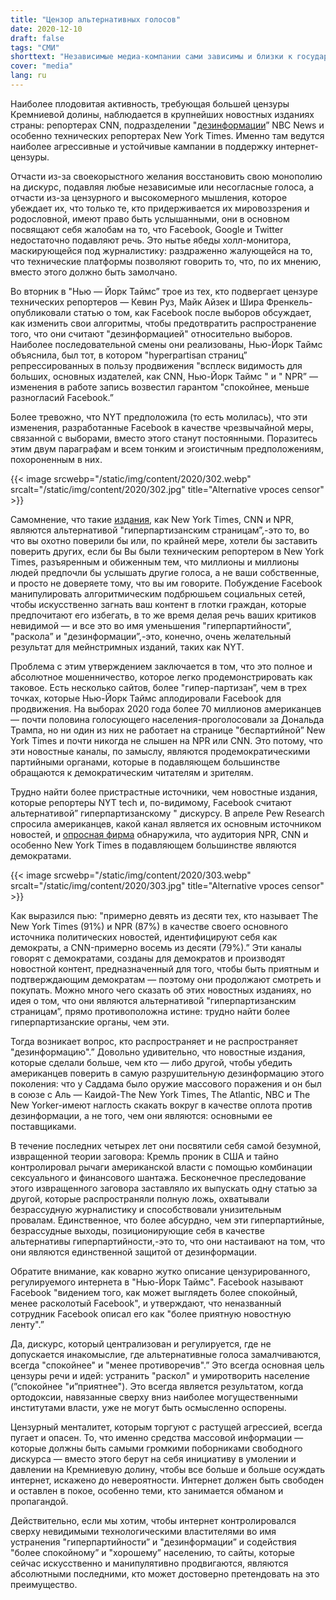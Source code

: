 ```yaml
---
title: "Цензор альтернативных голосов"
date: 2020-12-10
draft: false
tags: "СМИ"
shorttext: "Независимые медиа-компании сами зависимы и близки к государству, и фейковые новости очевидны во многих статьях. Но альтернативы следует подвергать цензуре."
cover: "media"
lang: ru
---
```


Наиболее плодовитая активность, требующая большей цензуры Кремниевой долины, наблюдается в крупнейших новостных изданиях страны: репортерах CNN, подразделении "[дезинформации](https://greenwald.substack.com/p/the-new-ruling-coalition-opposition "The New Ruling Coalition: Opposition to Afghanistan Withdrawal Shows Its Key Factions")” NBC News и особенно технических репортерах New York Times. Именно там ведутся наиболее агрессивные и устойчивые кампании в поддержку интернет-цензуры.

Отчасти из-за своекорыстного желания восстановить свою монополию на дискурс, подавляя любые независимые или несогласные голоса, а отчасти из-за цензурного и высокомерного мышления, которое убеждает их, что только те, кто придерживается их мировоззрения и родословной, имеют право быть услышанными, они в основном посвящают себя жалобам на то, что Facebook, Google и Twitter недостаточно подавляют речь. Это нытье ябеды холл-монитора, маскирующейся под журналистику: раздраженно жалующейся на то, что технические платформы позволяют говорить то, что, по их мнению, вместо этого должно быть замолчано.

Во вторник в "Нью — Йорк Таймс” трое из тех, кто подвергает цензуре технических репортеров — Кевин Руз, Майк Айзек и Шира Френкель-опубликовали статью о том, как Facebook после выборов обсуждает, как изменить свои алгоритмы, чтобы предотвратить распространение того, что они считают "дезинформацией" относительно выборов. Наиболее последовательной смены они реализованы, Нью-Йорк Таймс объяснила, был тот, в котором "hyperpartisan страниц” репрессированных в пользу продвижения "всплеск видимость для больших, основных издателей, как CNN, Нью-Йорк Таймс " и " NPR” — изменения в работе запись возвестил гарантом "спокойнее, меньше разногласий Facebook.”

Более тревожно, что NYT предположила (то есть молилась), что эти изменения, разработанные Facebook в качестве чрезвычайной меры, связанной с выборами, вместо этого станут постоянными. Поразитесь этим двум параграфам и всем тонким и эгоистичным предположениям, похороненным в них.

{{< image srcwebp="/static/img/content/2020/302.webp" srcalt="/static/img/content/2020/302.jpg" title="Alternative vpoces censor" >}}

Самомнение, что такие [издания](https://news.gallup.com/poll/321116/americans-remain-distrustful-mass-media.aspx "Americans Remain Distrustful of Mass Media"), как New York Times, CNN и NPR, являются альтернативой "гиперпартизанским страницам”,-это то, во что вы охотно поверили бы или, по крайней мере, хотели бы заставить поверить других, если бы Вы были техническим репортером в New York Times, разъяренным и обиженным тем, что миллионы и миллионы людей предпочли бы услышать другие голоса, а не ваши собственные, и просто не доверяете тому, что вы им говорите. Побуждение Facebook манипулировать алгоритмическим подбрюшьем социальных сетей, чтобы искусственно загнать ваш контент в глотки граждан, которые предпочитают его избегать, в то же время делая речь ваших критиков невидимой — и все это во имя уменьшения "гиперпартийности”, "раскола” и "дезинформации”,-это, конечно, очень желательный результат для мейнстримных изданий, таких как NYT.

Проблема с этим утверждением заключается в том, что это полное и абсолютное мошенничество, которое легко продемонстрировать как таковое. Есть несколько сайтов, более "гипер-партизан”, чем в трех точках, которые Нью-Йорк Таймс аплодировали Facebook для продвижения. На выборах 2020 года более 70 миллионов американцев — почти половина голосующего населения-проголосовали за Дональда Трампа, но ни один из них не работает на странице "беспартийной” New York Times и почти никогда не слышен на NPR или CNN. Это потому, что эти новостные каналы, по замыслу, являются продемократическими партийными органами, которые в подавляющем большинстве обращаются к демократическим читателям и зрителям.

Трудно найти более пристрастные источники, чем новостные издания, которые репортеры NYT tech и, по-видимому, Facebook считают альтернативой” гиперпартизанскому " дискурсу. В апреле Pew Research спросила американцев, какой канал является их основным источником новостей, и [опросная фирма](https://www.pewresearch.org/fact-tank/2020/04/01/americans-main-sources-for-political-news-vary-by-party-and-age/ "Americans’ main sources for political news vary by party and age") обнаружила, что аудитория NPR, CNN и особенно New York Times в подавляющем большинстве являются демократами.

{{< image srcwebp="/static/img/content/2020/303.webp" srcalt="/static/img/content/2020/303.jpg" title="Alternative vpoces censor" >}}

Как выразился пью: "примерно девять из десяти тех, кто называет The New York Times (91%) и NPR (87%) в качестве своего основного источника политических новостей, идентифицируют себя как демократы, а CNN-примерно восемь из десяти (79%).” Эти каналы говорят с демократами, созданы для демократов и производят новостной контент, предназначенный для того, чтобы быть приятным и подтверждающим демократам — поэтому они продолжают смотреть и покупать. Можно много чего сказать об этих новостных изданиях, но идея о том, что они являются альтернативой "гиперпартизанским страницам”, прямо противоположна истине: трудно найти более гиперпартизанские органы, чем эти.

Тогда возникает вопрос, кто распространяет и не распространяет "дезинформацию".” Довольно удивительно, что новостные издания, которые сделали больше, чем кто — либо другой, чтобы убедить американцев поверить в самую разрушительную дезинформацию этого поколения: что у Саддама было оружие массового поражения и он был в союзе с Аль — Каидой-The New York Times, The Atlantic, NBC и The New Yorker-имеют наглость скакать вокруг в качестве оплота против дезинформации, а не того, чем они являются: основными ее поставщиками.

В течение последних четырех лет они посвятили себя самой безумной, извращенной теории заговора: Кремль проник в США и тайно контролировал рычаги американской власти с помощью комбинации сексуального и финансового шантажа. Бесконечное преследование этого извращенного заговора заставляло их выпускать одну статью за другой, которые распространяли полную ложь, охватывали безрассудную журналистику и способствовали унизительным провалам. Единственное, что более абсурдно, чем эти гиперпартийные, безрассудные выходы, позиционирующие себя в качестве альтернативы гиперпартийности,-это то, что они настаивают на том, что они являются единственной защитой от дезинформации.

Обратите внимание, как коварно жутко описание цензурированного, регулируемого интернета в "Нью-Йорк Таймс". Facebook называют Facebook "видением того, как может выглядеть более спокойный, менее расколотый Facebook", и утверждают, что неназванный сотрудник Facebook описал его как "более приятную новостную ленту".”

Да, дискурс, который централизован и регулируется, где не допускается инакомыслие, где альтернативные голоса замалчиваются, всегда "спокойнее" и "менее противоречив".” Это всегда основная цель цензуры речи и идей: устранить "раскол" и умиротворить население (”спокойнее "и”приятнее"). Это всегда является результатом, когда ортодоксии, навязанные сверху вниз наиболее могущественными институтами власти, уже не могут быть осмысленно оспорены.

Цензурный менталитет, которым торгуют с растущей агрессией, всегда пугает и опасен. То, что именно средства массовой информации — которые должны быть самыми громкими поборниками свободного дискурса — вместо этого берут на себя инициативу в умолении и давлении на Кремниевую долину, чтобы все больше и больше осуждать интернет, искажено до невероятности. Интернет должен быть свободен и оставлен в покое, особенно теми, кто занимается обманом и пропагандой.

Действительно, если мы хотим, чтобы интернет контролировался сверху невидимыми технологическими властителями во имя устранения "гиперпартийности” и "дезинформации” и содействия "более спокойному” и "хорошему” населению, то сайты, которые сейчас искусственно и манипулятивно продвигаются, являются абсолютными последними, кто может достоверно претендовать на это преимущество.
